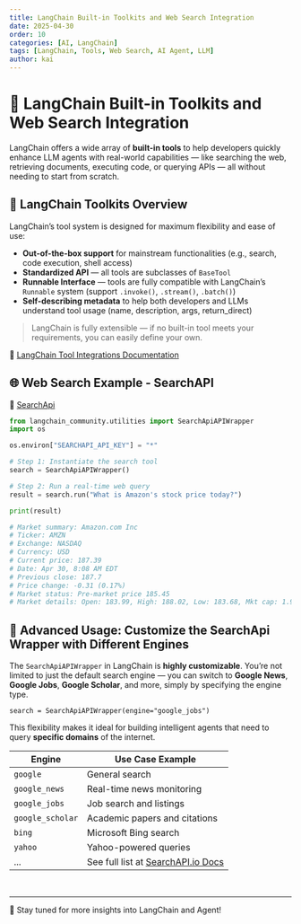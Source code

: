 ```yaml
---
title: LangChain Built-in Toolkits and Web Search Integration
date: 2025-04-30
order: 10
categories: [AI, LangChain]
tags: [LangChain, Tools, Web Search, AI Agent, LLM]
author: kai
---
```


# 🚀 LangChain Built-in Toolkits and Web Search Integration
LangChain offers a wide array of **built-in tools** to help developers quickly enhance LLM agents with real-world capabilities — like searching the web, retrieving documents, executing code, or querying APIs — all without needing to start from scratch.


## 🧰 LangChain Toolkits Overview
LangChain’s tool system is designed for maximum flexibility and ease of use:

- **Out-of-the-box support** for mainstream functionalities (e.g., search, code execution, shell access)
- **Standardized API** — all tools are subclasses of `BaseTool`
- **Runnable Interface** — tools are fully compatible with LangChain’s `Runnable` system (support `.invoke()`, `.stream()`, `.batch()`)
- **Self-describing metadata** to help both developers and LLMs understand tool usage (name, description, args, return_direct)

> LangChain is fully extensible — if no built-in tool meets your requirements, you can easily define your own.

🔗 [LangChain Tool Integrations Documentation](https://python.langchain.com/docs/integrations/tools/)  



## 🌐 Web Search Example - SearchAPI
🔗 [SearchApi](https://python.langchain.com/docs/integrations/tools/searchapi/)  


```python
from langchain_community.utilities import SearchApiAPIWrapper
import os

os.environ["SEARCHAPI_API_KEY"] = "*"

# Step 1: Instantiate the search tool
search = SearchApiAPIWrapper()

# Step 2: Run a real-time web query
result = search.run("What is Amazon's stock price today?")  

print(result)

# Market summary: Amazon.com Inc
# Ticker: AMZN
# Exchange: NASDAQ
# Currency: USD
# Current price: 187.39
# Date: Apr 30, 8:08 AM EDT
# Previous close: 187.7
# Price change: -0.31 (0.17%)
# Market status: Pre-market price 185.45
# Market details: Open: 183.99, High: 188.02, Low: 183.68, Mkt cap: 1.99T, P/E ratio: 33.91, Div yield: -, 52-wk high: 242.52, 52-wk low: 151.61
```

## 🔄 Advanced Usage: Customize the SearchApi Wrapper with Different Engines
The `SearchApiAPIWrapper` in LangChain is **highly customizable**.  You’re not limited to just the default search engine — you can switch to **Google News**, **Google Jobs**, **Google Scholar**, and more, simply by specifying the engine type.

`search = SearchApiAPIWrapper(engine="google_jobs")`

This flexibility makes it ideal for building intelligent agents that need to query **specific domains** of the internet.


| Engine         | Use Case Example                           |
|----------------|---------------------------------------------|
| `google`       | General search                              |
| `google_news`  | Real-time news monitoring                   |
| `google_jobs`  | Job search and listings                     |
| `google_scholar` | Academic papers and citations              |
| `bing`         | Microsoft Bing search                       |
| `yahoo`        | Yahoo-powered queries                       |
| ...            | See full list at [SearchAPI.io Docs](https://www.searchapi.io/docs) |





<br>




---

🚀 Stay tuned for more insights into LangChain and Agent!



